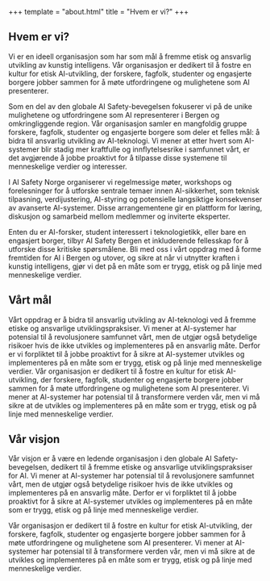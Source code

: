 +++
template = "about.html" 
title = "Hvem er vi?" 
+++

## Hvem er vi?

Vi er en ideell organisasjon som har som mål å fremme etisk og ansvarlig utvikling av kunstig intelligens. Vår organisasjon er dedikert til å fostre en kultur for etisk AI-utvikling, der forskere, fagfolk, studenter og engasjerte borgere jobber sammen for å møte utfordringene og mulighetene som AI presenterer.

Som en del av den globale AI Safety-bevegelsen fokuserer vi på de unike mulighetene og utfordringene som AI representerer i Bergen og omkringliggende region. Vår organisasjon samler en mangfoldig gruppe forskere, fagfolk, studenter og engasjerte borgere som deler et felles mål: å bidra til ansvarlig utvikling av AI-teknologi.
Vi mener at etter hvert som AI-systemer blir stadig mer kraftfulle og innflytelsesrike i samfunnet vårt, er det avgjørende å jobbe proaktivt for å tilpasse disse systemene til menneskelige verdier og interesser.

I AI Safety Norge organiserer vi regelmessige møter, workshops og forelesninger for å utforske sentrale temaer innen AI-sikkerhet, som teknisk tilpasning, verdijustering, AI-styring og potensielle langsiktige konsekvenser av avanserte AI-systemer. Disse arrangementene gir en plattform for læring, diskusjon og samarbeid mellom medlemmer og inviterte eksperter.

Enten du er AI-forsker, student interessert i teknologietikk, eller bare en engasjert borger, tilbyr AI Safety Bergen et inkluderende fellesskap for å utforske disse kritiske spørsmålene. Bli med oss i vårt oppdrag med å forme fremtiden for AI i Bergen og utover, og sikre at når vi utnytter kraften i kunstig intelligens, gjør vi det på en måte som er trygg, etisk og på linje med menneskelige verdier.

## Vårt mål

Vårt oppdrag er å bidra til ansvarlig utvikling av AI-teknologi ved å fremme etiske og ansvarlige utviklingspraksiser. Vi mener at AI-systemer har potensial til å revolusjonere samfunnet vårt, men de utgjør også betydelige risikoer hvis de ikke utvikles og implementeres på en ansvarlig måte. Derfor er vi forpliktet til å jobbe proaktivt for å sikre at AI-systemer utvikles og implementeres på en måte som er trygg, etisk og på linje med menneskelige verdier.
Vår organisasjon er dedikert til å fostre en kultur for etisk AI-utvikling, der forskere, fagfolk, studenter og engasjerte borgere jobber sammen for å møte utfordringene og mulighetene som AI presenterer. Vi mener at AI-systemer har potensial til å transformere verden vår, men vi må sikre at de utvikles og implementeres på en måte som er trygg, etisk og på linje med menneskelige verdier.

## Vår visjon

Vår visjon er å være en ledende organisasjon i den globale AI Safety-bevegelsen, dedikert til å fremme etiske og ansvarlige utviklingspraksiser for AI. Vi mener at AI-systemer har potensial til å revolusjonere samfunnet vårt, men de utgjør også betydelige risikoer hvis de ikke utvikles og implementeres på en ansvarlig måte. Derfor er vi forpliktet til å jobbe proaktivt for å sikre at AI-systemer utvikles og implementeres på en måte som er trygg, etisk og på linje med menneskelige verdier.

Vår organisasjon er dedikert til å fostre en kultur for etisk AI-utvikling, der forskere, fagfolk, studenter og engasjerte borgere jobber sammen for å møte utfordringene og mulighetene som AI presenterer. Vi mener at AI-systemer har potensial til å transformere verden vår, men vi må sikre at de utvikles og implementeres på en måte som er trygg, etisk og på linje med menneskelige verdier.
